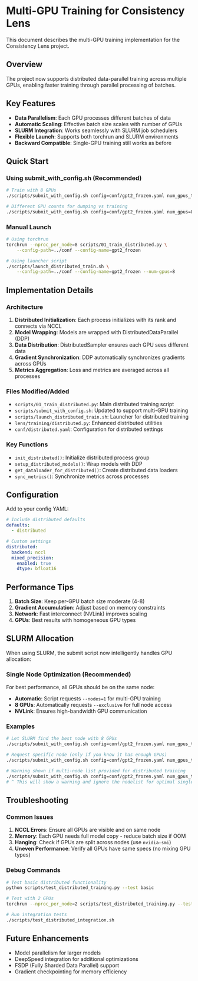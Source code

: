 # Multi-GPU Training for Consistency Lens

This document describes the multi-GPU training implementation for the Consistency Lens project.

## Overview

The project now supports distributed data-parallel training across multiple GPUs, enabling faster training through parallel processing of batches.

## Key Features

- **Data Parallelism**: Each GPU processes different batches of data
- **Automatic Scaling**: Effective batch size scales with number of GPUs
- **SLURM Integration**: Works seamlessly with SLURM job schedulers
- **Flexible Launch**: Supports both torchrun and SLURM environments
- **Backward Compatible**: Single-GPU training still works as before

## Quick Start

### Using submit_with_config.sh (Recommended)

```bash
# Train with 8 GPUs
./scripts/submit_with_config.sh config=conf/gpt2_frozen.yaml num_gpus_train=8

# Different GPU counts for dumping vs training
./scripts/submit_with_config.sh config=conf/gpt2_frozen.yaml num_gpus=8 num_gpus_train=4
```

### Manual Launch

```bash
# Using torchrun
torchrun --nproc_per_node=8 scripts/01_train_distributed.py \
    --config-path=../conf --config-name=gpt2_frozen

# Using launcher script
./scripts/launch_distributed_train.sh \
    --config-path=../conf --config-name=gpt2_frozen --num-gpus=8
```

## Implementation Details

### Architecture

1. **Distributed Initialization**: Each process initializes with its rank and connects via NCCL
2. **Model Wrapping**: Models are wrapped with DistributedDataParallel (DDP)
3. **Data Distribution**: DistributedSampler ensures each GPU sees different data
4. **Gradient Synchronization**: DDP automatically synchronizes gradients across GPUs
5. **Metrics Aggregation**: Loss and metrics are averaged across all processes

### Files Modified/Added

- `scripts/01_train_distributed.py`: Main distributed training script
- `scripts/submit_with_config.sh`: Updated to support multi-GPU training
- `scripts/launch_distributed_train.sh`: Launcher for distributed training
- `lens/training/distributed.py`: Enhanced distributed utilities
- `conf/distributed.yaml`: Configuration for distributed settings

### Key Functions

- `init_distributed()`: Initialize distributed process group
- `setup_distributed_models()`: Wrap models with DDP
- `get_dataloader_for_distributed()`: Create distributed data loaders
- `sync_metrics()`: Synchronize metrics across processes

## Configuration

Add to your config YAML:

```yaml
# Include distributed defaults
defaults:
  - distributed

# Custom settings
distributed:
  backend: nccl
  mixed_precision:
    enabled: true
    dtype: bfloat16
```

## Performance Tips

1. **Batch Size**: Keep per-GPU batch size moderate (4-8)
2. **Gradient Accumulation**: Adjust based on memory constraints
3. **Network**: Fast interconnect (NVLink) improves scaling
4. **GPUs**: Best results with homogeneous GPU types

## SLURM Allocation

When using SLURM, the submit script now intelligently handles GPU allocation:

### Single Node Optimization (Recommended)
For best performance, all GPUs should be on the same node:
- **Automatic**: Script requests `--nodes=1` for multi-GPU training
- **8 GPUs**: Automatically requests `--exclusive` for full node access
- **NVLink**: Ensures high-bandwidth GPU communication

### Examples
```bash
# Let SLURM find the best node with 8 GPUs
./scripts/submit_with_config.sh config=conf/gpt2_frozen.yaml num_gpus_train=8

# Request specific node (only if you know it has enough GPUs)
./scripts/submit_with_config.sh config=conf/gpt2_frozen.yaml num_gpus_train=4 nodelist=node001

# Warning shown if multi-node list provided for distributed training
./scripts/submit_with_config.sh config=conf/gpt2_frozen.yaml num_gpus_train=8 nodelist=node001,node002
# ^ This will show a warning and ignore the nodelist for optimal single-node allocation
```

## Troubleshooting

### Common Issues

1. **NCCL Errors**: Ensure all GPUs are visible and on same node
2. **Memory**: Each GPU needs full model copy - reduce batch size if OOM
3. **Hanging**: Check if GPUs are split across nodes (use `nvidia-smi`)
4. **Uneven Performance**: Verify all GPUs have same specs (no mixing GPU types)

### Debug Commands

```bash
# Test basic distributed functionality
python scripts/test_distributed_training.py --test basic

# Test with 2 GPUs
torchrun --nproc_per_node=2 scripts/test_distributed_training.py --test all

# Run integration tests
./scripts/test_distributed_integration.sh
```

## Future Enhancements

- Model parallelism for larger models
- DeepSpeed integration for additional optimizations
- FSDP (Fully Sharded Data Parallel) support
- Gradient checkpointing for memory efficiency